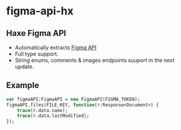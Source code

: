 # figma-api-hx  
## Haxe Figma API
 - Automatically extracts [Figma API](https://www.figma.com/developers/docs) 
 - Full type support.
 - String enums, comments & images endpoints suuport in the next update.
## Example
```haxe
var figmaAPI:FigmaAPI = new FigmaAPI(FIGMA_TOKEN);
figmaAPI.files(FILE_KEY, function(r:Response<Document>) {
	trace(r.data.name); 
	trace(r.data.lastModified); 
});
```
